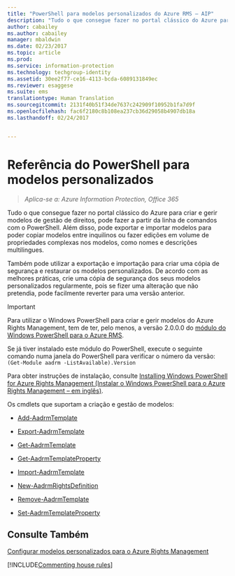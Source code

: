 ```yaml
---
title: "PowerShell para modelos personalizados do Azure RMS – AIP"
description: "Tudo o que consegue fazer no portal clássico do Azure para criar e gerir modelos de gestão de direitos, pode fazer a partir da linha de comandos com o PowerShell. Além disso, pode exportar e importar modelos para poder copiar modelos entre inquilinos ou fazer edições em volume de propriedades complexas nos modelos, como nomes e descrições multilingues."
author: cabailey
ms.author: cabailey
manager: mbaldwin
ms.date: 02/23/2017
ms.topic: article
ms.prod: 
ms.service: information-protection
ms.technology: techgroup-identity
ms.assetid: 30ee2f77-ce16-4113-bcda-6089131849ec
ms.reviewer: esaggese
ms.suite: ems
translationtype: Human Translation
ms.sourcegitcommit: 2131f40b51f34de7637c242909f10952b1fa7d9f
ms.openlocfilehash: fac6f2180c8b108ea237cb36d29058b4907db18a
ms.lasthandoff: 02/24/2017


---
```




# <a name="powershell-reference-for-custom-templates"></a>Referência do PowerShell para modelos personalizados

>*Aplica-se a: Azure Information Protection, Office 365*

Tudo o que consegue fazer no portal clássico do Azure para criar e gerir modelos de gestão de direitos, pode fazer a partir da linha de comandos com o PowerShell. Além disso, pode exportar e importar modelos para poder copiar modelos entre inquilinos ou fazer edições em volume de propriedades complexas nos modelos, como nomes e descrições multilingues.

Também pode utilizar a exportação e importação para criar uma cópia de segurança e restaurar os modelos personalizados. De acordo com as melhores práticas, crie uma cópia de segurança dos seus modelos personalizados regularmente, pois se fizer uma alteração que não pretendia, pode facilmente reverter para uma versão anterior.

> [!IMPORTANT]
> Para utilizar o Windows PowerShell para criar e gerir modelos do Azure Rights Management, tem de ter, pelo menos, a versão 2.0.0.0 do [módulo do Windows PowerShell para o Azure RMS](http://go.microsoft.com/fwlink/?LinkId=257721).
> 
> Se já tiver instalado este módulo do PowerShell, execute o seguinte comando numa janela do PowerShell para verificar o número da versão: `(Get-Module aadrm -ListAvailable).Version`

Para obter instruções de instalação, consulte [Installing Windows PowerShell for Azure Rights Management (Instalar o Windows PowerShell para o Azure Rights Management – em inglês)](install-powershell.md).

Os cmdlets que suportam a criação e gestão de modelos:

-   [Add-AadrmTemplate](https://msdn.microsoft.com/library/azure/dn727075.aspx)

-   [Export-AadrmTemplate](https://msdn.microsoft.com/library/azure/dn727078.aspx)

-   [Get-AadrmTemplate](https://msdn.microsoft.com/library/azure/dn727079.aspx)

-   [Get-AadrmTemplateProperty](https://msdn.microsoft.com/library/azure/dn727081.aspx)

-   [Import-AadrmTemplate](https://msdn.microsoft.com/library/azure/dn727077.aspx)

-   [New-AadrmRightsDefinition](https://msdn.microsoft.com/library/azure/dn727080.aspx)

-   [Remove-AadrmTemplate](https://msdn.microsoft.com/library/azure/dn727082.aspx)

-   [Set-AadrmTemplateProperty](https://msdn.microsoft.com/library/azure/dn727076.aspx)



## <a name="see-also"></a>Consulte Também
[Configurar modelos personalizados para o Azure Rights Management](configure-custom-templates.md)

[!INCLUDE[Commenting house rules](../includes/houserules.md)]
